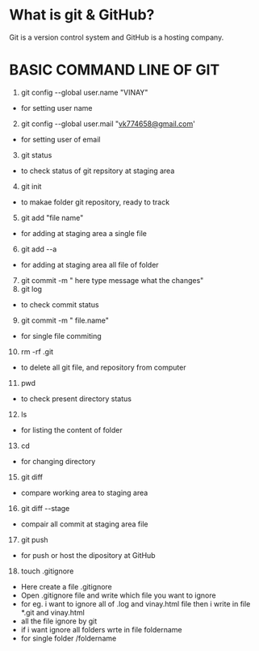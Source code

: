 # What is git & GitHub?

Git is a version control system and GitHub is a hosting company.

# BASIC COMMAND LINE OF GIT

1. git config --global user.name "VINAY"
- for setting user name
2. git config --global user.mail "vk774658@gmail.com'
- for setting user of email 
3. git status
- to check status of git repsitory at staging area
4. git init
- to makae folder git repository, ready to track
5. git add "file name"
- for adding at staging area a single file
6. git add --a
- for adding at staging area all file of folder
7. git commit -m " here type message what the changes"
8. git log
- to check commit status
9. git commit -m " file.name"
- for single file commiting
10. rm -rf .git
- to delete all git file, and repository from computer
11. pwd
- to check present directory status
12. ls
- for listing the content of folder
13. cd 
- for changing directory
15. git diff
- compare working area to staging area
16. git diff --stage
- compair all commit at staging area file
17. git push 
- for push or host the dipository at GitHub
18. touch .gitignore
- Here create a file .gitignore 
- Open .gitignore file and write which file you want to ignore
- for eg. i want to ignore all of .log and vinay.html file then i write in file *.git and vinay.html
- all the file ignore by git
- if i want ignore all folders wrte in file foldername
- for single folder /foldername